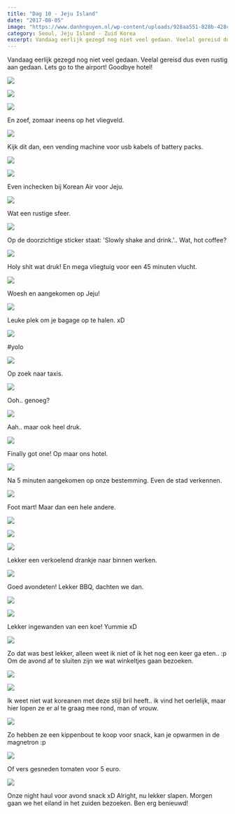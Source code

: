 ```yaml
---
title: "Dag 10 - Jeju Island"
date: "2017-08-05"
image: "https://www.danhnguyen.nl/wp-content/uploads/928aa551-828b-428c-a2d6-6ba8226b7012.jpg"
category: Seoul, Jeju Island - Zuid Korea
excerpt: Vandaag eerlijk gezegd nog niet veel gedaan. Veelal gereisd dus even rustig aan gedaan...
---
```


Vandaag eerlijk gezegd nog niet veel gedaan. Veelal gereisd dus even rustig aan gedaan. Lets go to the airport! Goodbye hotel!

![](https://www.danhnguyen.nl/wp-content/uploads//b73b4c09-8c3d-4e5e-a28c-8efbbb86c772-700x393.jpg)


![](https://www.danhnguyen.nl/wp-content/uploads//995c2eed-40d8-471a-9f9f-f6f5c6f62750-700x393.jpg)

![](https://www.danhnguyen.nl/wp-content/uploads//FC6A7D73-285C-4DEC-9284-4E1F9458BAE0-700x394.jpg)

En zoef, zomaar ineens op het vliegveld.

![](https://www.danhnguyen.nl/wp-content/uploads//aaea2d22-3929-48d2-afa1-102c88630d46-700x393.jpg)

Kijk dit dan, een vending machine voor usb kabels of battery packs.

![](https://www.danhnguyen.nl/wp-content/uploads//1fbbf3b6-5597-4ff4-8c61-c293ff5f4ee3-700x393.jpg)

![](https://www.danhnguyen.nl/wp-content/uploads//84a10511-d01c-4d8b-b0ae-852dfef8983c-700x394.jpg)

Even inchecken bij Korean Air voor Jeju.

![](https://www.danhnguyen.nl/wp-content/uploads//928aa551-828b-428c-a2d6-6ba8226b7012-700x393.jpg)

Wat een rustige sfeer.

![](https://www.danhnguyen.nl/wp-content/uploads//7b2c6449-924e-40a6-8e3d-a8269fe6bc53-700x393.jpg)

Op de doorzichtige sticker staat: 'Slowly shake and drink.'.. Wat, hot coffee?

![](https://www.danhnguyen.nl/wp-content/uploads//0d1836ae-0efc-41f6-9d1f-1065d2f1ae3d-700x393.jpg)

Holy shit wat druk! En mega vliegtuig voor een 45 minuten vlucht.

![](https://www.danhnguyen.nl/wp-content/uploads//61eef629-84e4-4335-96d6-50940ebc8c0e-700x394.jpg)

Woesh en aangekomen op Jeju!

![](https://www.danhnguyen.nl/wp-content/uploads//fda4c1a1-ad44-481a-a46a-42e613cd21a9-700x394.jpg)

Leuke plek om je bagage op te halen. xD

![](https://www.danhnguyen.nl/wp-content/uploads//c68eb313-8118-4d9e-ba00-dcf6f18fe88f-700x394.jpg)

#yolo

![](https://www.danhnguyen.nl/wp-content/uploads//8e092c44-437b-415d-9323-07eaf110094a-700x393.jpg)

Op zoek naar taxis.

![](https://www.danhnguyen.nl/wp-content/uploads//eb08a77c-e095-4dd3-a226-d8b5d94e5966-700x393.jpg)

Ooh.. genoeg?

![](https://www.danhnguyen.nl/wp-content/uploads//6ea540e6-4813-4d74-bf1f-b9ee746f6593-700x394.jpg)

Aah.. maar ook heel druk.

![](https://www.danhnguyen.nl/wp-content/uploads//66c5a194-de58-4833-a538-22577b5e0d60-700x394.jpg)

Finally got one! Op maar ons hotel.

![](https://www.danhnguyen.nl/wp-content/uploads//09ac3838-ea4c-4465-8bd5-acf47ff3d418-700x394.jpg)

Na 5 minuten aangekomen op onze bestemming. Even de stad verkennen.

![](https://www.danhnguyen.nl/wp-content/uploads//fbd00b70-d489-4d33-9a7e-053199d2b9ca-700x394.jpg)

Foot mart! Maar dan een hele andere.

![](https://www.danhnguyen.nl/wp-content/uploads//9736aca3-9471-4db0-95a1-812039db6ccf-700x394.jpg)

![](https://www.danhnguyen.nl/wp-content/uploads//9d926860-8438-48bc-9a35-911adb2d32b8-700x394.jpg)


![](https://www.danhnguyen.nl/wp-content/uploads//110fcc37-d01c-46db-909f-bfdc798693d6-700x394.jpg)

Lekker een verkoelend drankje naar binnen werken.

![](https://www.danhnguyen.nl/wp-content/uploads//c6a8f304-1c7d-420b-b097-a74277126c8c-700x394.jpg)

Goed avondeten! Lekker BBQ, dachten we dan.

![](https://www.danhnguyen.nl/wp-content/uploads//c0a50b16-08bb-41d1-88c7-20e4c9037dad-700x394.jpg)

![](https://www.danhnguyen.nl/wp-content/uploads//ac382781-5225-4863-99a6-13266ff95f4d-700x394.jpg)

Lekker ingewanden van een koe! Yummie xD

![](https://www.danhnguyen.nl/wp-content/uploads//3032557f-b18d-4d6d-9ed4-1ce1db34e68e-700x394.jpg)

Zo dat was best lekker, alleen weet ik niet of ik het nog een keer ga eten.. :p Om de avond af te sluiten zijn we wat winkeltjes gaan bezoeken.

![](https://www.danhnguyen.nl/wp-content/uploads//488d5870-2c69-43ec-8aa4-326cd77abedd-700x394.jpg)

![](https://www.danhnguyen.nl/wp-content/uploads//0daa199d-ca9e-411b-9056-cd94af789c01-700x394.jpg)

Ik weet niet wat koreanen met deze stijl bril heeft.. ik vind het oerlelijk, maar hier lopen ze er al te graag mee rond, man of vrouw.

![](https://www.danhnguyen.nl/wp-content/uploads//bf98a58e-6cda-4930-aab5-675490599b87-700x394.jpg)

Zo hebben ze een kippenbout te koop voor snack, kan je opwarmen in de magnetron :p

![](https://www.danhnguyen.nl/wp-content/uploads//1011d477-878f-4b88-84f6-867b0110fd87-700x394.jpg)

Of vers gesneden tomaten voor 5 euro.

![](https://www.danhnguyen.nl/wp-content/uploads//55088a1b-866e-406f-9c9c-b35962f54ba0-700x394.jpg)

Onze night haul voor avond snack xD
Alright, nu lekker slapen. Morgen gaan we het eiland in het zuiden bezoeken. Ben erg benieuwd!
